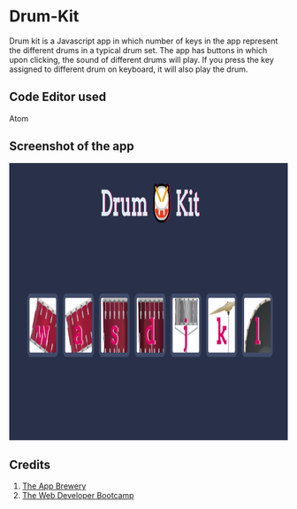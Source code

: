 # Drum-Kit
Drum kit is a Javascript app in which number of keys in the app represent the different drums in a typical drum set. The app has buttons in which upon clicking, the sound of different drums will play. If you press the key assigned to different drum on keyboard, it will also play the drum.

## Code Editor used
Atom

## Screenshot of the app
<img src = "https://github.com/MaitriVaghela/Drum-Kit/blob/master/Drum%20kit.PNG" width="1000" height="500"/>

## Credits
1. [The App Brewery](https://www.appbrewery.co/p/web-development-course-resources/)
2. [The Web Developer Bootcamp](https://www.udemy.com/course/the-web-developer-bootcamp/)
